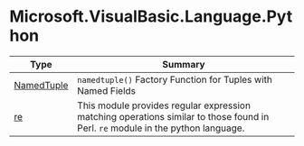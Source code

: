 ﻿
# Microsoft.VisualBasic.Language.Python

|Type|Summary|
|----|-------|
|<a href="#" onClick="load('/docs/Microsoft.VisualBasic.Language.Python/NamedTuple.md')">NamedTuple</a>|``namedtuple()`` Factory Function for Tuples with Named Fields|
|<a href="#" onClick="load('/docs/Microsoft.VisualBasic.Language.Python/re.md')">re</a>|This module provides regular expression matching operations similar to those found in Perl. ``re`` module in the python language.|

